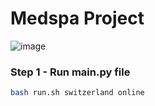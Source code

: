 # Medspa Project

![image](https://static.wixstatic.com/media/be59c3_eed6952da2eb49a58bafab2a5ef7d0df~mv2.jpg/v1/fill/w_118,h_116,al_c,q_80,usm_0.66_1.00_0.01,enc_auto/Salil-Verse-Logo3.jpg)

### Step 1 - Run main.py file

```bash
bash run.sh switzerland online
```
